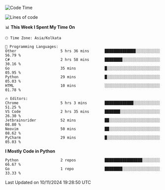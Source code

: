 <!--START_SECTION:waka-->
![Code Time](http://img.shields.io/badge/Code%20Time-384%20hrs%2011%20mins-blue)

![Lines of code](https://img.shields.io/badge/From%20Hello%20World%20I%27ve%20Written-387%20lines%20of%20code-blue)

📊 **This Week I Spent My Time On** 

```text
🕑︎ Time Zone: Asia/Kolkata

💬 Programming Languages: 
Other                    5 hrs 36 mins       ██████████████░░░░░░░░░░░   56.79 % 
C#                       2 hrs 58 mins       ████████░░░░░░░░░░░░░░░░░   30.16 % 
Go                       35 mins             █░░░░░░░░░░░░░░░░░░░░░░░░   05.95 % 
Python                   29 mins             █░░░░░░░░░░░░░░░░░░░░░░░░   05.03 % 
HTML                     10 mins             ░░░░░░░░░░░░░░░░░░░░░░░░░   01.78 % 

🔥 Editors: 
Chrome                   5 hrs 3 mins        █████████████░░░░░░░░░░░░   51.25 % 
VS Code                  2 hrs 35 mins       ███████░░░░░░░░░░░░░░░░░░   26.30 % 
Jetbrainsrider           52 mins             ██░░░░░░░░░░░░░░░░░░░░░░░   08.80 % 
Neovim                   50 mins             ██░░░░░░░░░░░░░░░░░░░░░░░   08.62 % 
PyCharm                  29 mins             █░░░░░░░░░░░░░░░░░░░░░░░░   05.03 % 
```

**I Mostly Code in Python** 

```text
Python                   2 repos             █████████████████░░░░░░░░   66.67 % 
Go                       1 repo              ████████░░░░░░░░░░░░░░░░░   33.33 % 
```




 Last Updated on 10/11/2024 19:28:50 UTC
<!--END_SECTION:waka-->
